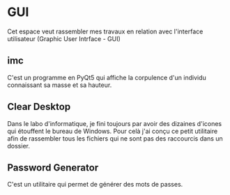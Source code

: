 # GUI

Cet espace veut rassembler mes travaux en relation avec l'interface utilisateur
(Graphic User Intrface - GUI)

## imc

C'est un programme en PyQt5 qui affiche la corpulence d'un individu connaissant
sa masse et sa hauteur.

## Clear Desktop

Dans le labo d'informatique, je fini toujours par avoir des dizaines d'icones 
qui étouffent le bureau de Windows. Pour celà j'ai conçu ce petit utilitaire afin
de rassembler tous les fichiers qui ne sont pas des raccourcis dans un dossier.

## Password Generator

C'est un utilitaire qui permet de générer des mots de passes.


